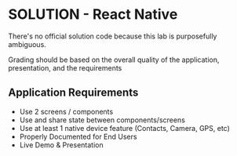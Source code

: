 # SOLUTION - React Native

There's no official solution code because this lab is purposefully ambiguous.

Grading should be based on the overall quality of the application, presentation, and the requirements

## Application Requirements

- Use 2 screens / components
- Use and share state between components/screens
- Use at least 1 native device feature (Contacts, Camera, GPS, etc)
- Properly Documented for End Users
- Live Demo & Presentation
